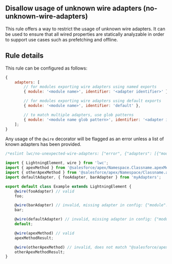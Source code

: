 ## Disallow usage of unknown wire adapters (no-unknown-wire-adapters)

This rule offers a way to restrict the usage of unknown wire adapters. It can be used to ensure that all wired properties are statically analyzable in order to support use cases such as prefetching and offline.

## Rule details

This rule can be configured as follows:

```js
{
    adapters: [
        // for modules exporting wire adapters using named exports
        { module: '<module name>', identifier: '<adapter identifier>' },

        // for modules exporting wire adapters using default exports
        { module: '<module name>', identifier: 'default' },

        // to match multiple adapters, use glob patterns
        { module: '<module name glob pattern>', identifier: '<adapter identifier glob pattern>' },
    ];
}
```

Any usage of the `@wire` decorator will be flagged as an error unless a list of known adapters has been provided.

```js
/*eslint lwc/no-unexpected-wire-adapters: ["error", {"adapters": [{"module": "myAdapters", "identifier": "fooAdapter"}, {"module": "@salesforce/apex/*", "identifier": "*"}]}]*/

import { LightningElement, wire } from 'lwc';
import { apexMethod } from '@salesforce/apex/Namespace.Classname.apexMethodReference';
import { otherApexMethod } from '@salesforce/apex/Namespace/Classname.apexMethodReference';
import defaultAdapter, { fooAdapter, barAdapter } from 'myAdapters';

export default class Example extends LightningElement {
    @wire(fooAdapter) // valid
    foo;

    @wire(barAdapter) // invalid, missing adapter in config: {"module": "myAdapters", "identifier": "barAdapter"}
    bar;

    @wire(defaultAdapter) // invalid, missing adapter in config: {"module": "myAdapters", "identifier": "default"}
    default;

    @wire(apexMethod) // valid
    apexMethodResult;

    @wire(otherApexMethod) // invalid, does not match "@salesforce/apex/*" glob pattern
    otherApexMethodResult;
}
```
